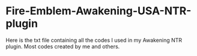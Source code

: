# Fire-Emblem-Awakening-USA-NTR-plugin
Here is the txt file containing all the codes I used in my Awakening NTR plugin. Most codes created by me and others.
